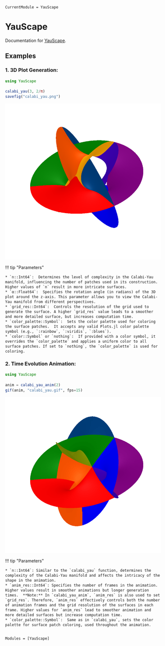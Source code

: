 ```@meta
CurrentModule = YauScape
```

# YauScape

Documentation for [YauScape](https://github.com/rice8y/YauScape.jl).

## Examples

### 1. 3D Plot Generation:

```julia
using YauScape

calabi_yau(3, 2/π)
savefig("calabi_yau.png")
```

![](assets/calabi_yau.png)

!!! tip "Parameters"
    
    * `n::Int64`:  Determines the level of complexity in the Calabi-Yau manifold, influencing the number of patches used in its construction. Higher values of `n` result in more intricate surfaces.
    * `α::Float64`:  Specifies the rotation angle (in radians) of the 3D plot around the z-axis. This parameter allows you to view the Calabi-Yau manifold from different perspectives.
    * `grid_res::Int64`:  Controls the resolution of the grid used to generate the surface. A higher `grid_res` value leads to a smoother and more detailed surface, but increases computation time.
    * `color_palette::Symbol`:  Sets the color palette used for coloring the surface patches.  It accepts any valid Plots.jl color palette symbol (e.g., `:rainbow`, `:viridis`, `:blues`).
    * `color::Symbol` or `nothing`:  If provided with a color symbol, it overrides the `color_palette` and applies a uniform color to all surface patches. If set to `nothing`, the `color_palette` is used for coloring.

### 2. Time Evolution Animation:

```julia
using YauScape

anim = calabi_yau_anim(2)
gif(anim, "calabi_yau.gif", fps=15)
```

![](assets/calabi_yau.gif)

!!! tip "Parameters"

    * `n::Int64`: Similar to the `calabi_yau` function, determines the complexity of the Calabi-Yau manifold and affects the intricacy of the shape in the animation.
    * `anim_res::Int64`: Specifies the number of frames in the animation. Higher values result in smoother animations but longer generation times.  **Note:** In `calabi_yau_anim`, `anim_res` is also used to set `grid_res`. Therefore, `anim_res` effectively controls both the number of animation frames and the grid resolution of the surfaces in each frame. Higher values for `anim_res` lead to smoother animation and more detailed surfaces but increase computation time.
    * `color_palette::Symbol`:  Same as in `calabi_yau`, sets the color palette for surface patch coloring, used throughout the animation.

```@index
```

```@autodocs
Modules = [YauScape]
```
